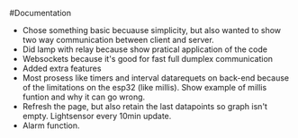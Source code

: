 #Documentation
- Chose something basic becuause simplicity, but also wanted to show two way communication between client and server.
- Did lamp with relay because show pratical application of the code
- Websockets because it's good for fast full dumplex communication
- Added extra features
- Most prosess like timers and interval datarequets on back-end because of the limitations on the esp32 (like millis). Show example of millis funtion and why it can go wrong.
- Refresh the page, but also retain the last datapoints so graph isn't empty. Lightsensor every 10min update.
- Alarm function.
